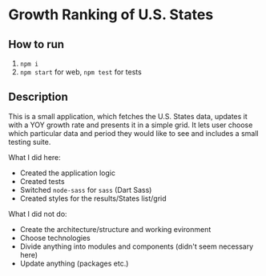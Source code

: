 # Growth Ranking of U.S. States

## How to run

1. `npm i`
2. `npm start` for web, `npm test` for tests

## Description

This is a small application, which fetches the U.S. States data, updates it with a YOY growth rate and presents it in a simple grid. It lets user choose which particular data and period they would like to see and includes a small testing suite.

What I did here:

-   Created the application logic
-   Created tests
-   Switched `node-sass` for `sass` (Dart Sass)
-   Created styles for the results/States list/grid

What I did not do:

-   Create the architecture/structure and working evironment
-   Choose technologies
-   Divide anything into modules and components (didn't seem necessary here)
-   Update anything (packages etc.)
